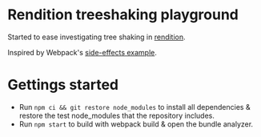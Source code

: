 # Rendition treeshaking playground

Started to ease investigating tree shaking in [rendition].

Inspired by Webpack's [side-effects example].

[side-effects example]: https://github.com/webpack/webpack/tree/master/examples/side-effects
[rendition]: https://github.com/balena-io-modules/rendition/

# Gettings started

* Run `npm ci && git restore node_modules` to install all dependencies & restore the test node_modules that the repository includes.
* Run `npm start` to build with webpack build & open the bundle analyzer.
